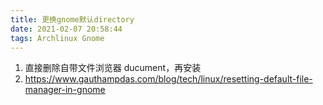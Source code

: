 ```yaml
---
title: 更换gnome默认directory
date: 2021-02-07 20:58:44
tags: Archlinux Gnome
---
```


1. 直接删除自带文件浏览器 ducument，再安装
2. https://www.gauthampdas.com/blog/tech/linux/resetting-default-file-manager-in-gnome
